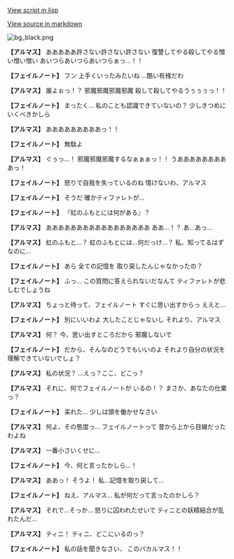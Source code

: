 [View script in lisp](../scripts/100901030.txt)

[View source in markdown](100901030.md)

![bg_black.png](../images/backgrounds/bg_black.png)

**【アルマス】**
あああああ許さない許さない許さない
復讐してやる殺してやる憎い憎い憎い
あいつらあいつらあいつらぁっ…！！

**【フェイルノート】**
フン
上手くいったみたいね
…酷い有様だわ

**【アルマス】**
誰よぉっ！？
邪魔邪魔邪魔邪魔
殺して殺してやるうぅぅぅっ！！

**【フェイルノート】**
まったく…
私のことも認識できていないの？
少しきつめにいくべきかしら

**【アルマス】**
あああああああああっ！！

**【フェイルノート】**
無駄よ

**【アルマス】**
ぐぅっ…！
邪魔邪魔邪魔するなぁぁぁっ！！
うあああああああああっ！

**【フェイルノート】**
怒りで自我を失っているのね
情けないわ、アルマス

**【フェイルノート】**
そうだ
確かティファレトが…

**【フェイルノート】**
『虹のふもとには何がある』？

**【アルマス】**
あああああああああああああああああ
ああ…！？
あ…あっ…

**【アルマス】**
虹のふもと…？
虹のふもとには…何だっけ…？
私、知ってるはずなのに…

**【フェイルノート】**
あら
全ての記憶を
取り戻したんじゃなかったの？

**【フェイルノート】**
ふっ…
この質問に答えられないだなんて
ティファレトが悲しむでしょうね

**【アルマス】**
ちょっと待って、フェイルノート
すぐに思い出すからっ
ええと…

**【フェイルノート】**
別にいいわよ
大したことじゃないし
それより、アルマス

**【アルマス】**
何？
今、思い出すところだから
邪魔しないで

**【フェイルノート】**
だから、そんなのどうでもいいのよ
それより自分の状況を
理解できていないでしょ？

**【アルマス】**
私の状況？
…えっ？ここ、どこっ？

**【アルマス】**
それに、何でフェイルノートが
いるの！？
まさか、あなたの仕業っ？

**【フェイルノート】**
呆れた…
少しは頭を働かせなさい

**【アルマス】**
何よ、その態度っ…
フェイルノートって
昔から上から目線だったわよね

**【アルマス】**
一番小さいくせに…

**【フェイルノート】**
今、何と言ったかしら…！

**【アルマス】**
ああっ！
そうよ！
私…記憶を取り戻して…

**【フェイルノート】**
ねえ、アルマス…
私が何だって言ったのかしら？

**【アルマス】**
それで…そっか…
怒りに囚われたせいで
ティニとの妖精結合が乱れたんだ…

**【アルマス】**
ティニ！
ティニ、どこにいるのっ？

**【フェイルノート】**
私の話を聞きなさい、
このバカルマス！！